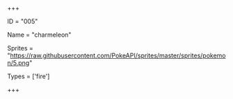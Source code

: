




+++

ID = "005"

Name = "charmeleon"

Sprites = "https://raw.githubusercontent.com/PokeAPI/sprites/master/sprites/pokemon/5.png"

Types = ['fire']

+++

